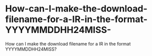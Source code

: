 # How-can-I-make-the-download-filename-for-a-IR-in-the-format-YYYYMMDDHH24MISS-
How can I make the download filename for a IR in the format YYYYMMDDHH24MISS?

